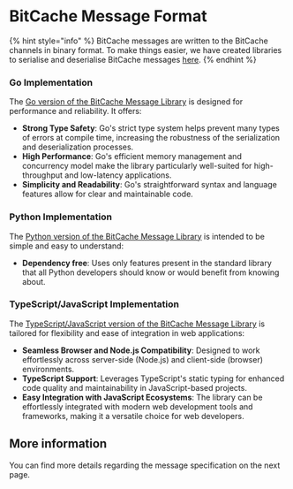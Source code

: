 # BitCache Message Format

{% hint style="info" %}
BitCache messages are written to the BitCache channels in binary format. To make things easier, we have created libraries to serialise and deserialise BitCache messages [here](https://github.com/bitcache-tech/bitcache-message).
{% endhint %}

### Go Implementation

The [Go version of the BitCache Message Library](https://github.com/bitcache-tech/bitcache-message/tree/master/go) is designed for performance and reliability. It offers:

* **Strong Type Safety**: Go's strict type system helps prevent many types of errors at compile time, increasing the robustness of the serialization and deserialization processes.
* **High Performance**: Go's efficient memory management and concurrency model make the library particularly well-suited for high-throughput and low-latency applications.
* **Simplicity and Readability**: Go's straightforward syntax and language features allow for clear and maintainable code.

### Python Implementation

The [Python version of the BitCache Message Library](https://github.com/bitcache-tech/bitcache-message/tree/master/python) is intended to be simple and easy to understand:

* **Dependency free**: Uses only features present in the standard library that all Python developers should know or would benefit from knowing about.

### TypeScript/JavaScript Implementation

The [TypeScript/JavaScript version of the BitCache Message Library](https://github.com/bitcache-tech/bitcache-message/tree/master/ts) is tailored for flexibility and ease of integration in web applications:

* **Seamless Browser and Node.js Compatibility**: Designed to work effortlessly across server-side (Node.js) and client-side (browser) environments.
* **TypeScript Support**: Leverages TypeScript's static typing for enhanced code quality and maintainability in JavaScript-based projects.
* **Easy Integration with JavaScript Ecosystems**: The library can be effortlessly integrated with modern web development tools and frameworks, making it a versatile choice for web developers.



## More information

You can find more details regarding the message specification on the next page.

